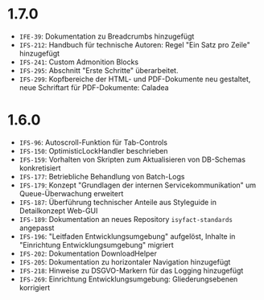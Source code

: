 # 1.7.0
- `IFE-39`: Dokumentation zu Breadcrumbs hinzugefügt
- `IFS-212`: Handbuch für technische Autoren: Regel "Ein Satz pro Zeile" hinzugefügt
- `IFS-241`: Custom Admonition Blocks
- `IFS-295`: Abschnitt "Erste Schritte" überarbeitet.
- `IFS-299`: Kopfbereiche der HTML- und PDF-Dokumente neu gestaltet, neue Schriftart für PDF-Dokumente: Caladea 

# 1.6.0
- `IFS-96`: Autoscroll-Funktion für Tab-Controls
- `IFS-150`: OptimisticLockHandler beschrieben
- `IFS-159`: Vorhalten von Skripten zum Aktualisieren von DB-Schemas konkretisiert 
- `IFS-177`: Betriebliche Behandlung von Batch-Logs
- `IFS-179`: Konzept "Grundlagen der internen Servicekommunikation" um Queue-Überwachung erweitert
- `IFS-187`: Überführung technischer Anteile aus Styleguide in Detailkonzept Web-GUI
- `IFS-189`: Dokumentation an neues Repository `isyfact-standards` angepasst
- `IFS-196`: "Leitfaden Entwicklungsumgebung" aufgelöst, Inhalte in "Einrichtung Entwicklungsumgebung" migriert
- `IFS-202`: Dokumentation DownloadHelper
- `IFS-205`: Dokumentation zu horizontaler Navigation hinzugefügt
- `IFS-218`: Hinweise zu DSGVO-Markern für das Logging hinzugefügt
- `IFS-269`: Einrichtung Entwicklungsumgebung: Gliederungsebenen korrigiert